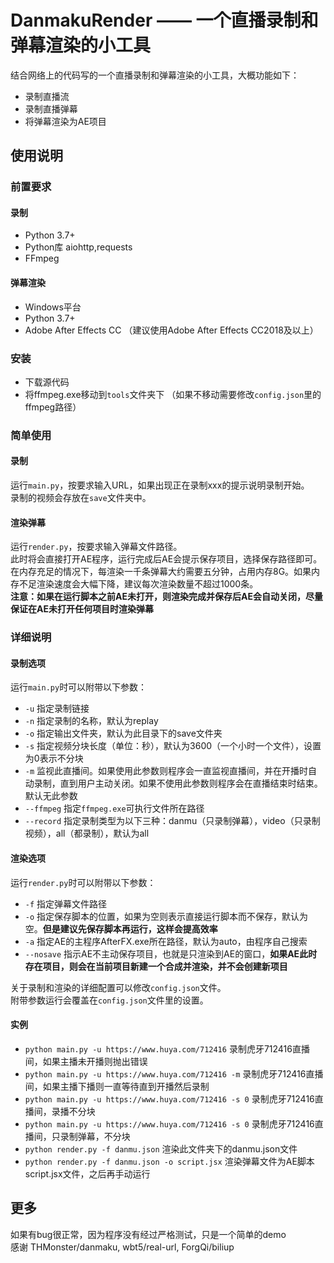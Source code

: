 # DanmakuRender —— 一个直播录制和弹幕渲染的小工具
结合网络上的代码写的一个直播录制和弹幕渲染的小工具，大概功能如下：      
- 录制直播流
- 录制直播弹幕
- 将弹幕渲染为AE项目

## 使用说明
### 前置要求
#### 录制
- Python 3.7+
- Python库 aiohttp,requests 
- FFmpeg
#### 弹幕渲染
- Windows平台
- Python 3.7+
- Adobe After Effects CC （建议使用Adobe After Effects CC2018及以上）
### 安装
- 下载源代码
- 将ffmpeg.exe移动到`tools`文件夹下 （如果不移动需要修改`config.json`里的ffmpeg路径）  

### 简单使用
#### 录制
运行`main.py`，按要求输入URL，如果出现正在录制xxx的提示说明录制开始。   
录制的视频会存放在`save`文件夹中。
#### 渲染弹幕
运行`render.py`，按要求输入弹幕文件路径。  
此时将会直接打开AE程序，运行完成后AE会提示保存项目，选择保存路径即可。   
在内存充足的情况下，每渲染一千条弹幕大约需要五分钟，占用内存8G。如果内存不足渲染速度会大幅下降，建议每次渲染数量不超过1000条。  
**注意：如果在运行脚本之前AE未打开，则渲染完成并保存后AE会自动关闭，尽量保证在AE未打开任何项目时渲染弹幕**  

### 详细说明
#### 录制选项
运行`main.py`时可以附带以下参数：
- `-u` 指定录制链接
- `-n` 指定录制的名称，默认为replay
- `-o` 指定输出文件夹，默认为此目录下的save文件夹
- `-s` 指定视频分块长度（单位：秒），默认为3600（一个小时一个文件），设置为0表示不分块
- `-m` 监视此直播间。如果使用此参数则程序会一直监视直播间，并在开播时自动录制，直到用户主动关闭。如果不使用此参数则程序会在直播结束时结束。默认无此参数
- `--ffmpeg` 指定`ffmpeg.exe`可执行文件所在路径
- `--record` 指定录制类型为以下三种：danmu（只录制弹幕），video（只录制视频），all（都录制），默认为all  

#### 渲染选项
运行`render.py`时可以附带以下参数：
- `-f` 指定弹幕文件路径
- `-o` 指定保存脚本的位置，如果为空则表示直接运行脚本而不保存，默认为空。**但是建议先保存脚本再运行，这样会提高效率**
- `-a` 指定AE的主程序AfterFX.exe所在路径，默认为auto，由程序自己搜索
- `--nosave` 指示AE不主动保存项目，也就是只渲染到AE的窗口，**如果AE此时存在项目，则会在当前项目新建一个合成并渲染，并不会创建新项目**     

关于录制和渲染的详细配置可以修改`config.json`文件。  
附带参数运行会覆盖在`config.json`文件里的设置。 

#### 实例
- `python main.py -u https://www.huya.com/712416` 录制虎牙712416直播间，如果主播未开播则抛出错误
- `python main.py -u https://www.huya.com/712416 -m` 录制虎牙712416直播间，如果主播下播则一直等待直到开播然后录制
- `python main.py -u https://www.huya.com/712416 -s 0` 录制虎牙712416直播间，录播不分块
- `python main.py -u https://www.huya.com/712416 -s 0` 录制虎牙712416直播间，只录制弹幕，不分块
- `python render.py -f danmu.json` 渲染此文件夹下的danmu.json文件
- `python render.py -f danmu.json -o script.jsx` 渲染弹幕文件为AE脚本script.jsx文件，之后再手动运行

## 更多
如果有bug很正常，因为程序没有经过严格测试，只是一个简单的demo  
感谢 THMonster/danmaku, wbt5/real-url, ForgQi/biliup
